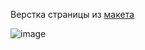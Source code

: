 Верстка страницы из [макета](<https://www.figma.com/file/Z9dDAvrwW9gji6wik2NXH5/Agriculture-Webflow-Website-Template-(Community)?node-id=2%3A14962&mode=dev>)

![image](https://github.com/EvgeniaLeleo/dusty_hw_1-6/assets/88904845/b403b853-2ca4-456b-bb3e-17ce2399f006)
